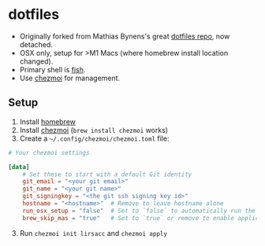dotfiles
========

- Originally forked from Mathias Bynens's great [dotfiles repo](https://github.com/mathiasbynens/dotfiles), now detached.
- OSX only, setup for >M1 Macs (where homebrew install location changed).
- Primary shell is [fish](https://fishshell.com/).
- Use [chezmoi](https://www.chezmoi.io/) for management.

Setup
-----

1. Install [homebrew](https://brew.sh/)
2. Install [chezmoi](https://www.chezmoi.io/) (`brew install chezmoi` works)
3. Create a `~/.config/chezmoi/chezmoi.toml` file:

  ```toml
  # Your chezmoi settings

  [data]
      # Set these to start with a default Git identity
      git_email = "<your git email>"
      git_name = "<your git name>"
      git_signingkey = "<the git ssh signing key id>"
      hostname = "<hostname>"  # Remove to leave hostname alone
      run_osx_setup = "false"  # Set to `false` to automatically run the osx setup script, defaults enabled
      brew_skip_mas = "true"   # Set to `true` or remove to enable application installation through mas, defaults enabled
  ```
3. Run `chezmoi init lirsacc` and `chezmoi apply`
